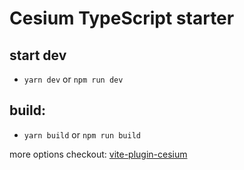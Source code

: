 # Cesium TypeScript starter

## start dev

-   `yarn dev` or `npm run dev`

## build:

-   `yarn build` or `npm run build`

more options checkout: [vite-plugin-cesium](https://github.com/nshen/vite-plugin-cesium)
